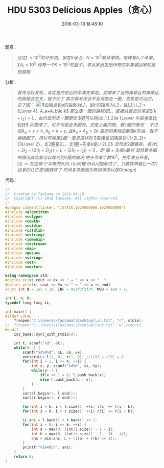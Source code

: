 ﻿---
title: HDU 5303 Delicious Apples（贪心）
categories:
  - 思维
  - 贪心
  - 
tags:
  - 贪心
  - 
date: 2016-03-18 18:45:10
toc:
---
题意：
>$给定L\le 10^9的环形路，家在0号点，N\le 10^5颗苹果树，每棵有A_i个苹果，\sum A_i \le 10^5$
$现有一个K\le 10^5的篮子，求从家出发把所有的苹果装回家的最短路程$

<!-- more -->
分析：
>$首先可以发现，肯定是先把近的苹果先拿走，如果拿了远的再拿近的再拿远的路程会交叉，就不优了$
$其次再考虑会不会可能走一圈，发现是可以的，见下图：$
![](http://7xru22.com1.z0.glb.clouddn.com/16-3-18/25212458.jpg)
$设起点到a的距离为l_1，到b的距离为l_2，且l_1,\ l_2 > {L\over 4}, A_a+A_b\le k$
$那么走一圈的路程是L，直接从最近的拿是2(l_1+l_2) > L，此时显然走一圈更优$
$更可以得出l_1,l_2\le {L\over 4}直接拿比较好$
$问题来了，可不可能走多圈呢，还是上面的图，看2圈的情况：$
$不过设A_a = x < k,\ A_b = k + y,\ 且A_a+A_b \le 2k$
$显然如果两边都是k的话，就不能绕圈了，所以可能走2圈一定是这样的$
$直接拿的话是2(l_1+2l_2)>{3L\over 2}，走2圈是2L，走1圈+先拿k是L+2l_2$
$显然走2圈最差，其次L+2l_2 - (2(l_1+2l_2))=L - (2(l_1+l_2)) < 0，走1圈+先拿k最优$
$显然更多圈的情况其实都可以规约到2圈的情况$
$由于苹果个数10^5，把苹果分开看，l[i]:=左边拿i个苹果的代价,r[i]同理$
$所以问题解决了，只要枚举最后一次2边拿的让它走1圈就好了$
$时间复杂度因为有排序所以是O(nlogn)$

代码：
```cpp
//
//  Created by TaoSama on 2016-03-18
//  Copyright (c) 2016 TaoSama. All rights reserved.
//
#pragma comment(linker, "/STACK:1024000000,1024000000")
#include <algorithm>
#include <cctype>
#include <cmath>
#include <cstdio>
#include <cstdlib>
#include <cstring>
#include <iomanip>
#include <iostream>
#include <map>
#include <queue>
#include <string>
#include <set>
#include <vector>

using namespace std;
#define pr(x) cout << #x << " = " << x << "  "
#define prln(x) cout << #x << " = " << x << endl
const int N = 1e5 + 10, INF = 0x3f3f3f3f, MOD = 1e9 + 7;

int L, n, k;
typedef long long LL;

int main() {
#ifdef LOCAL
    freopen("C:\\Users\\TaoSama\\Desktop\\in.txt", "r", stdin);
//  freopen("C:\\Users\\TaoSama\\Desktop\\out.txt","w",stdout);
#endif
    ios_base::sync_with_stdio(0);

    int t; scanf("%d", &t);
    while(t--) {
        scanf("%d%d%d", &L, &n, &k);
        vector<LL> l(1, 0), r(1, 0); //l[0] = r[0] = 0
        for(int i = 1; i <= n; ++i) {
            int x, y; scanf("%d%d", &x, &y);
            while(y--) {
                if(x << 1 < L) l.push_back(x);
                else r.push_back(L - x);
            }
        }
        sort(l.begin(), l.end());
        sort(r.begin(), r.end());

        for(int i = k; i < l.size(); ++i) l[i] += l[i - k];
        for(int i = k; i < r.size(); ++i) r[i] += r[i - k];

        LL ans = l.back() + r.back() << 1;
        for(int i = 0; i <= k; ++i) {
            int a = max(0, (int)l.size() - 1 - i);
            int b = max(0, (int)r.size() - 1 - (k - i));
            ans = min(ans, L + (l[a] + r[b] << 1));
        }
        printf("%I64d\n", ans);
    }
    return 0;
}

```